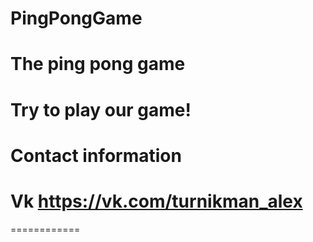 PingPongGame
============
The ping pong game
===

Try to play our game!
============
Contact information
===
Vk https://vk.com/turnikman_alex
============

============
